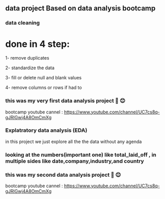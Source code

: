 ## data project Based on data analysis bootcamp

### data cleaning

# done in 4 step:

1- remove duplicates

2- standardize the data

3- fill or delete null and blank values

4- remove columns or rows if had to

### this was my very first data analysis project :smiling_face_with_three_hearts: :blush:

bootcamp youtube cannel : https://www.youtube.com/channel/UC7cs8q-gJRlGwj4A8OmCmXg


### Explatratory data analysis (EDA)

in this project we just explore all the the data without any agenda

### looking at the numbers(important one) like total_laid_off , in multiple sides like date,company,industry,and country 

### this was my second data analysis project :smiling_face_with_three_hearts: :blush:

bootcamp youtube cannel : https://www.youtube.com/channel/UC7cs8q-gJRlGwj4A8OmCmXg

